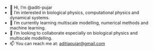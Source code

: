 - 👋 Hi, I’m @aditi-pujar
- 👀 I’m interested in biological physics, computational physics and dynamical systems.
- 🌱 I’m currently learning multiscale modelling, numerical methods and machine learning.
- 💞️ I’m looking to collaborate especially on biological physics and multiscale modelling.
- 📫 You can reach me at: aditiapujar@gmail.com

<!---
aditi-pujar/aditi-pujar is a ✨ special ✨ repository because its `README.md` (this file) appears on your GitHub profile.
You can click the Preview link to take a look at your changes.
--->
